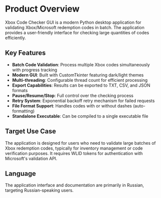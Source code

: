 # Product Overview

Xbox Code Checker GUI is a modern Python desktop application for validating Xbox/Microsoft redemption codes in batch. The application provides a user-friendly interface for checking large quantities of codes efficiently.

## Key Features

- **Batch Code Validation**: Process multiple Xbox codes simultaneously with progress tracking
- **Modern GUI**: Built with CustomTkinter featuring dark/light themes
- **Multi-threading**: Configurable thread count for efficient processing
- **Export Capabilities**: Results can be exported to TXT, CSV, and JSON formats
- **Pause/Resume/Stop**: Full control over the checking process
- **Retry System**: Exponential backoff retry mechanism for failed requests
- **File Format Support**: Handles codes with or without dashes (auto-formatting)
- **Standalone Executable**: Can be compiled to a single executable file

## Target Use Case

The application is designed for users who need to validate large batches of Xbox redemption codes, typically for inventory management or code verification purposes. It requires WLID tokens for authentication with Microsoft's validation API.

## Language

The application interface and documentation are primarily in Russian, targeting Russian-speaking users.